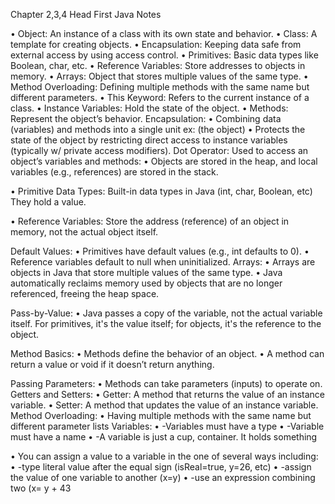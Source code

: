 Chapter 2,3,4 Head First Java Notes

•	Object: An instance of a class with its own state and behavior.
•	Class: A template for creating objects.
•	Encapsulation: Keeping data safe from external access by using access control.
•	Primitives: Basic data types like Boolean, char, etc.
•	Reference Variables: Store addresses to objects in memory.
•	Arrays: Object that stores multiple values of the same type.
•	Method Overloading: Defining multiple methods with the same name but different parameters.
•	This Keyword: Refers to the current instance of a class.
•	Instance Variables: Hold the state of the object.
•	Methods: Represent the object’s behavior.
Encapsulation:
•	Combining data (variables) and methods into a single unit ex: (the object)
•	Protects the state of the object by restricting direct access to instance variables (typically w/ private access modifiers).
Dot Operator:
Used to access an object’s variables and methods:
•	Objects are stored in the heap, and local variables (e.g., references) are stored in the stack.

•	Primitive Data Types: Built-in data types in Java (int, char, Boolean, etc) They hold a value.

•	Reference Variables: Store the address (reference) of an object in memory, not the actual object itself.

Default Values:
•	Primitives have default values (e.g., int defaults to 0).
•	Reference variables default to null when uninitialized.
Arrays:
•	Arrays are objects in Java that store multiple values of the same type.
•	Java automatically reclaims memory used by objects that are no longer referenced, freeing the heap space.

Pass-by-Value:
•	Java passes a copy of the variable, not the actual variable itself. For primitives, it's the value itself; for objects, it's the reference to the object.

Method Basics:
•	Methods define the behavior of an object.
•	A method can return a value or void if it doesn’t return anything.

Passing Parameters:
•	Methods can take parameters (inputs) to operate on.
Getters and Setters:
•	Getter: A method that returns the value of an instance variable.
•	Setter: A method that updates the value of an instance variable.
Method Overloading:
•	Having multiple methods with the same name but different parameter lists 
Variables:
•	-Variables must have a type
•	-Variable must have a name
•	-A variable is just a cup, container. It holds something

•	You can assign a value to a variable in the one of several ways including:
•	-type literal value after the equal sign (isReal=true, y=26, etc)
•	-assign the value of one variable to another (x=y)
•	-use an expression combining two (x= y + 43
